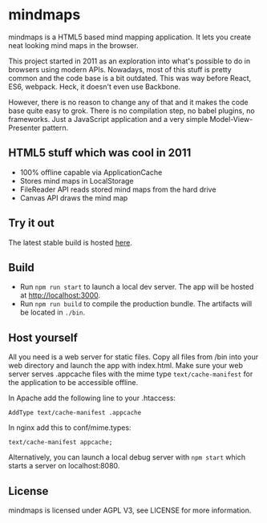 # mindmaps
mindmaps is a HTML5 based mind mapping application. It lets you create neat looking mind maps in the browser.

This project started in 2011 as an exploration into what's possible to do in browsers using modern APIs. Nowadays, most of this stuff is pretty common and the code base is a bit outdated. This was way before React, ES6, webpack. Heck, it doesn't even use Backbone.

However, there is no reason to change any of that and it makes the code base quite easy to grok. There is no compilation step, no babel plugins, no frameworks. Just a JavaScript application and a very simple Model-View-Presenter pattern.

## HTML5 stuff which was cool in 2011
- 100% offline capable via ApplicationCache
- Stores mind maps in LocalStorage
- FileReader API reads stored mind maps from the hard drive
- Canvas API draws the mind map

## Try it out
The latest stable build is hosted [here](https://www.mindmaps.app).

## Build
* Run `npm run start` to launch a local dev server. The app will be hosted at [http://localhost:3000](http://localhost:3000).
* Run `npm run build` to compile the production bundle. The artifacts will be located in `./bin`.


## Host yourself
All you need is a web server for static files. Copy all files from /bin into your web directory and 
launch the app with index.html.
Make sure your web server serves .appcache files with the mime type `text/cache-manifest` for the application to
be accessible offline.

In Apache add the following line to your .htaccess:

```
AddType text/cache-manifest .appcache
```

In nginx add this to conf/mime.types:

```
text/cache-manifest appcache; 
```

Alternatively, you can launch a local debug server with `npm start` which starts a server on localhost:8080.

## License
mindmaps is licensed under AGPL V3, see LICENSE for more information.
